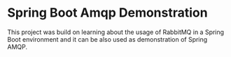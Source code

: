 # Spring Boot Amqp Demonstration
This project was build on learning about the usage of RabbitMQ in a Spring Boot environment and it can be also used as demonstration of Spring AMQP.
